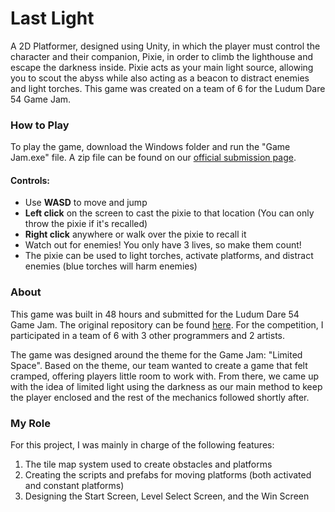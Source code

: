 # Last Light
A 2D Platformer, designed using Unity, in which the player must control the character and their companion, Pixie, in order to climb the lighthouse and escape the darkness inside. Pixie acts as your main light source, allowing you to scout the abyss while also acting as a beacon to distract enemies and light torches. This game was created on a team of 6 for the Ludum Dare 54 Game Jam.

### How to Play
To play the game, download the Windows folder and run the "Game Jam.exe" file. A zip file can be found on our [official submission page](https://ldjam.com/events/ludum-dare/54/last-light).

#### Controls:
 - Use **WASD** to move and jump
 - **Left click** on the screen to cast the pixie to that location (You can only throw the pixie if it's recalled)
 - **Right click** anywhere or walk over the pixie to recall it
 - Watch out for enemies! You only have 3 lives, so make them count!
 - The pixie can be used to light torches, activate platforms, and distract enemies (blue torches will harm enemies)

### About
This game was built in 48 hours and submitted for the Ludum Dare 54 Game Jam. The original repository can be found [here](https://github.com/AriveIT/Game-Jam-Game). For the competition, I participated in a team of 6 with 3 other programmers and 2 artists.

The game was designed around the theme for the Game Jam: "Limited Space". Based on the theme, our team wanted to create a game that felt cramped, offering players little room to work with. From there, we came up with the idea of limited light using the darkness as our main method to keep the player enclosed and the rest of the mechanics followed shortly after.

### My Role
For this project, I was mainly in charge of the following features:
1. The tile map system used to create obstacles and platforms
2. Creating the scripts and prefabs for moving platforms (both activated and constant platforms)
3. Designing the Start Screen, Level Select Screen, and the Win Screen

